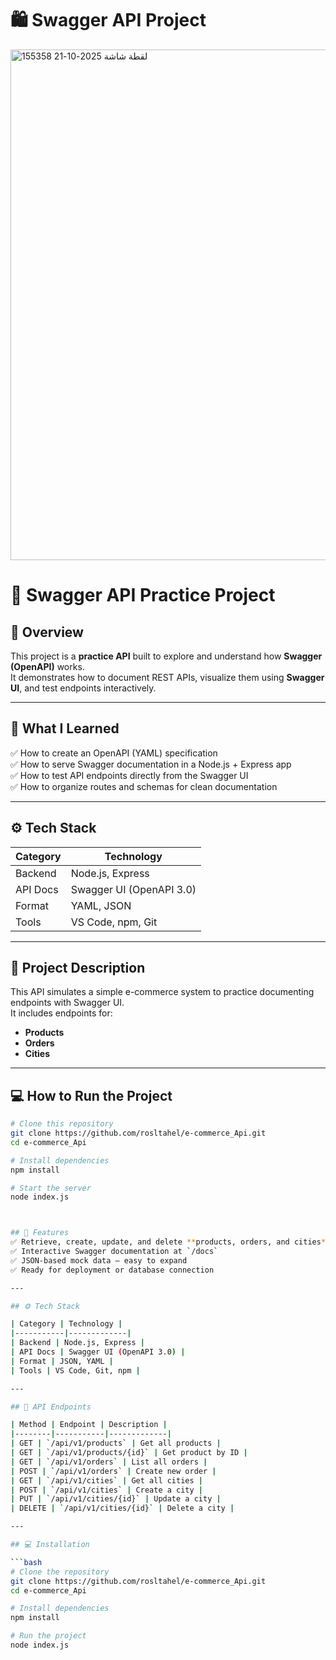 # 🛍️ Swagger API Project



<img width="1138" height="817" alt="لقطة شاشة 2025-10-21 155358" src="https://github.com/user-attachments/assets/26903b3a-e29d-458a-9590-1b7e221aef71" />

# 🧠 Swagger API Practice Project

## 📖 Overview
This project is a **practice API** built to explore and understand how **Swagger (OpenAPI)** works.  
It demonstrates how to document REST APIs, visualize them using **Swagger UI**, and test endpoints interactively.

---

## 🚀 What I Learned
✅ How to create an OpenAPI (YAML) specification  
✅ How to serve Swagger documentation in a Node.js + Express app  
✅ How to test API endpoints directly from the Swagger UI  
✅ How to organize routes and schemas for clean documentation  

---

## ⚙️ Tech Stack

| Category | Technology |
|-----------|-------------|
| Backend | Node.js, Express |
| API Docs | Swagger UI (OpenAPI 3.0) |
| Format | YAML, JSON |
| Tools | VS Code, npm, Git |

---

## 🧩 Project Description
This API simulates a simple e-commerce system to practice documenting endpoints with Swagger UI.  
It includes endpoints for:
- **Products**
- **Orders**
- **Cities**

---

## 💻 How to Run the Project

```bash
# Clone this repository
git clone https://github.com/rosltahel/e-commerce_Api.git
cd e-commerce_Api

# Install dependencies
npm install

# Start the server
node index.js



## 🚀 Features
✅ Retrieve, create, update, and delete **products, orders, and cities**  
✅ Interactive Swagger documentation at `/docs`  
✅ JSON-based mock data — easy to expand  
✅ Ready for deployment or database connection  

---

## ⚙️ Tech Stack

| Category | Technology |
|-----------|-------------|
| Backend | Node.js, Express |
| API Docs | Swagger UI (OpenAPI 3.0) |
| Format | JSON, YAML |
| Tools | VS Code, Git, npm |

---

## 🧠 API Endpoints

| Method | Endpoint | Description |
|--------|-----------|-------------|
| GET | `/api/v1/products` | Get all products |
| GET | `/api/v1/products/{id}` | Get product by ID |
| GET | `/api/v1/orders` | List all orders |
| POST | `/api/v1/orders` | Create new order |
| GET | `/api/v1/cities` | Get all cities |
| POST | `/api/v1/cities` | Create a city |
| PUT | `/api/v1/cities/{id}` | Update a city |
| DELETE | `/api/v1/cities/{id}` | Delete a city |

---

## 💻 Installation

```bash
# Clone the repository
git clone https://github.com/rosltahel/e-commerce_Api.git
cd e-commerce_Api

# Install dependencies
npm install

# Run the project
node index.js
